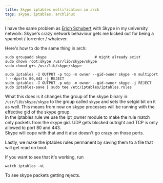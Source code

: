 ```yaml
---
title: Skype iptables mollification in arch
tags: skype, iptables, archlinux
---
```


I have the same problem as [Erich Schubert](http://www.vitavonni.de/blog/201107/2011072601-restricting-skype-via-iptables.html) with Skype in my university network: Skype's crazy network behaviour gets me kicked out for being a spambot / torrenter / whatever.

Here's how to do the same thing in arch:

    sudo groupadd skype                      # might already exist
    sudo chown root:skype /usr/lib/skype/skype
    sudo chmod g+s /usr/lib/skype/skype

    sudo iptables -I OUTPUT -p tcp -m owner --gid-owner skype -m multiport ! --dports 80,443 -j REJECT
    sudo iptables -I OUTPUT -p udp -m owner --gid-owner skype -j REJECT
    sudo iptables-save | sudo tee /etc/iptables/iptables.rules

What this does is it changes the group of the skype binary in `/usr/lib/skype/skype` to the group called `skype` and sets the setgid bit on it as well. This means from now on skype processes will be running with the effective gid of the skype group.  
In the iptables rule we use the ipt_owner module to make the rule match only packets from the skype gid. UDP gets blocked outright and TCP is only allowed to port 80 and 443.  
Skype will cope with that and it also doesn't go crazy on those ports.

Lastly, we make the iptables rules permanent by saving them to a file that will get read on boot.

If you want to see that it's working, run

    watch iptables -vL

To see skype packets getting rejects.
